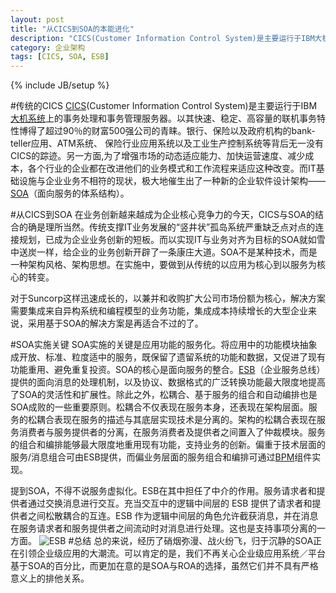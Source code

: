 ```yaml
---
layout: post
title: "从CICS到SOA的本能进化"
description: "CICS(Customer Information Control System)是主要运行于IBM大机系统上的事务处理和事务管理服务器。以其快速、稳定、高容量的联机事务特性博得了超过90％的财富500强公司的青睐。银行、保险以及政府机构的bank-teller应用、ATM系统、 保险行业应用系统以及工业生产控制系统等背后无一没有CICS的踪迹..."
category: 企业架构
tags: [CICS, SOA, ESB]
---
```

{% include JB/setup %}

#传统的CICS
[CICS](http://en.wikipedia.org/wiki/CICS)(Customer Information Control System)是主要运行于IBM[大机系统](http://en.wikipedia.org/wiki/Mainframe_computer)上的事务处理和事务管理服务器。以其快速、稳定、高容量的联机事务特性博得了超过90％的财富500强公司的青睐。银行、保险以及政府机构的bank-teller应用、ATM系统、 保险行业应用系统以及工业生产控制系统等背后无一没有CICS的踪迹。另一方面,为了增强市场的动态适应能力、加快运营速度、减少成本，各个行业的企业都在改进他们的业务模式和工作流程来适应这种改变。而IT基础设施与企业业务不相符的现状，极大地催生出了一种新的企业软件设计架构——[SOA](http://en.wikipedia.org/wiki/Service-oriented_architecture)（面向服务的体系结构）。

#从CICS到SOA
在业务创新越来越成为企业核心竞争力的今天，CICS与SOA的结合的确是理所当然。传统支撑IT业务发展的“竖井状”孤岛系统严重缺乏点对点的连接规划，已成为企业业务创新的短板。而以实现IT与业务对齐为目标的SOA就如雪中送炭一样，给企业的业务创新开辟了一条康庄大道。SOA不是某种技术，而是一种架构风格、架构思想。在实施中，要做到从传统的以应用为核心到以服务为核心的转变。

对于Suncorp这样迅速成长的，以兼并和收购扩大公司市场份额为核心，解决方案需要集成来自异构系统和编程模型的业务功能，集成成本持续增长的大型企业来说，采用基于SOA的解决方案是再适合不过的了。

#SOA实施关键
SOA实施的关键是应用功能的服务化。将应用中的功能模块抽象成开放、标准、粒度适中的服务，既保留了遗留系统的功能和数据，又促进了现有功能重用、避免重复投资。SOA的核心是面向服务的整合。[ESB](http://en.wikipedia.org/wiki/Enterprise_service_bus)（企业服务总线）提供的面向消息的处理机制，以及协议、数据格式的广泛转换功能最大限度地提高了SOA的灵活性和扩展性。除此之外，松耦合、基于服务的组合和自动编排也是SOA成败的一些重要原则。松耦合不仅表现在服务本身，还表现在架构层面。服务的松耦合表现在服务的描述与其底层实现技术是分离的。架构的松耦合表现在服务消费者与服务提供者的分离，在服务消费者及提供者之间置入了仲裁模块。服务的组合和编排能够最大限度地重用现有功能，支持业务的创新。偏重于技术层面的服务/消息组合可由ESB提供，而偏业务层面的服务组合和编排可通过[BPM](http://en.wikipedia.org/wiki/Business_process_modeling)组件实现。

提到SOA，不得不说服务虚拟化。ESB在其中担任了中介的作用。服务请求者和提供者通过交换消息进行交互。充当交互中的逻辑中间层的 ESB 提供了请求者和提供者之间松散耦合的互连。ESB 作为逻辑中间层的角色允许截获消息，并在消息在服务请求者和服务提供者之间流动时对消息进行处理。这也是支持事项分离的一方面。
![ESB](/assets/images/ESB.png)
#总结
总的来说，经历了硝烟弥漫、战火纷飞，归于沉静的SOA正在引领企业级应用的大潮流。可以肯定的是，我们不再关心企业级应用系统／平台基于SOA的百分比，而更加在意的是SOA与ROA的选择，虽然它们并不具有严格意义上的排他关系。